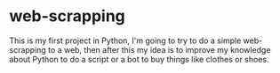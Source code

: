 # web-scrapping

This is my first project in Python, I'm going to try to do a simple web-scrapping to a web, 
then after this my idea is to improve my knowledge about Python to do a script or a bot 
to buy things like clothes or shoes.
